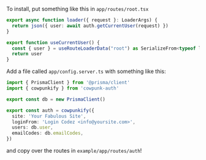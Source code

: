 To install, put something like this in `app/routes/root.tsx`

```typescript
export async function loader({ request }: LoaderArgs) {
  return json({ user: await auth.getCurrentUser(request) })
}

export function useCurrentUser() {
  const { user } = useRouteLoaderData("root") as SerializeFrom<typeof loader>
  return user
}
```

Add a file called `app/config.server.ts` with something like this:

```typescript
import { PrismaClient } from '@prisma/client'
import { cowpunkify } from 'cowpunk-auth'

export const db = new PrismaClient()

export const auth = cowpunkify({
  site: 'Your Fabulous Site',
  loginFrom: 'Login Codez <info@yoursite.com>',
  users: db.user,
  emailCodes: db.emailCodes,
})
```

and copy over the routes in `example/app/routes/auth`!
